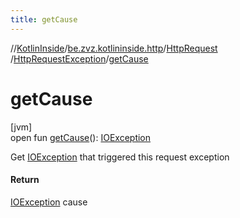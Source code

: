 ```yaml
---
title: getCause
---
```

//[KotlinInside](../../../../index.html)/[be.zvz.kotlininside.http](../../index.html)/[HttpRequest](../index.html)
/[HttpRequestException](index.html)/[getCause](get-cause.html)

# getCause

[jvm]\
open fun [getCause](get-cause.html)(): [IOException](https://docs.oracle.com/javase/7/docs/api/java/io/IOException.html)

Get [IOException](https://docs.oracle.com/javase/7/docs/api/java/io/IOException.html) that triggered this request
exception

#### Return

[IOException](https://docs.oracle.com/javase/7/docs/api/java/io/IOException.html) cause




